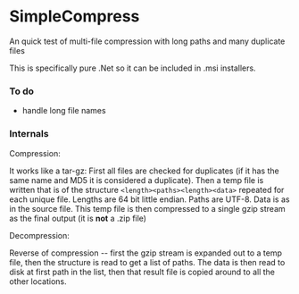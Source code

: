 # SimpleCompress
An quick test of multi-file compression with long paths and many duplicate files

This is specifically pure .Net so it can be included in .msi installers.

### To do

 * handle long file names

### Internals

Compression:

It works like a tar-gz: First all files are checked for duplicates
(if it has the same name and MD5 it is considered a duplicate).
Then a temp file is written that is of the structure `<length><paths><length><data>`
repeated for each unique file. Lengths are 64 bit little endian. Paths are UTF-8. Data is as in the source file.
This temp file is then compressed to a single gzip stream as the final output (it is **not** a .zip file)

Decompression:

Reverse of compression -- first the gzip stream is expanded out to a temp file, then the structure is read to get a 
list of paths. The data is then read to disk at first path in the list, then that result file is copied around to all the other 
locations.

